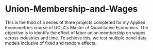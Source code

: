 # Union-Membership-and-Wages
This is the third of a series of three projects completed for my Applied Econometrics course of UCLA's Master of Quantitative Economics. The objective is to identify the effect of labor union membership on wages across industries and time. To achieve this, we test multiple panel data models inclusive of fixed and random effects..
